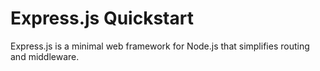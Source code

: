 # Express.js Quickstart

Express.js is a minimal web framework for Node.js that simplifies routing and middleware.
